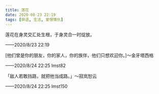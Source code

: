 ```yaml
---
title: 莲花
date: 2020-08-23 22:19
tags: [碎语, 生活, 爱恨情仇]
---
```


莲花在身灵交汇处生根，于身灵合一时绽放。

——2020/8/23 22:19

[他们曾是你的朋友，你的家人，你的族伴，他们只想欢迎你。]～金牙塔西格

——2020/8/24 22:25 lmst82

「敌人若敢挡路，就把他当成路。」～寂岚恕云

——2020/8/24 22:25 lmst150
